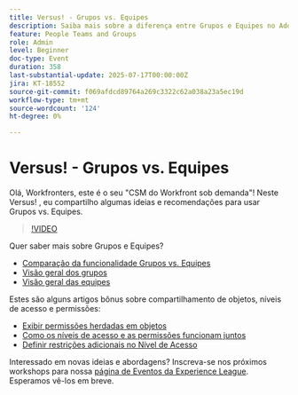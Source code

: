 ```yaml
---
title: Versus! - Grupos vs. Equipes
description: Saiba mais sobre a diferença entre Grupos e Equipes no Adobe Workfront para obter uma melhor estrutura, colaboração e gerenciamento de tarefas.
feature: People Teams and Groups
role: Admin
level: Beginner
doc-type: Event
duration: 358
last-substantial-update: 2025-07-17T00:00:00Z
jira: KT-18552
source-git-commit: f069afdcd89764a269c3322c62a038a23a5ec19d
workflow-type: tm+mt
source-wordcount: '124'
ht-degree: 0%

---
```



# Versus! - Grupos vs. Equipes

Olá, Workfronters, este é o seu &quot;CSM do Workfront sob demanda&quot;! Neste Versus! , eu compartilho algumas ideias e recomendações para usar Grupos vs. Equipes.

>[!VIDEO](https://video.tv.adobe.com/v/3465273/?learn=on&enablevpops)

Quer saber mais sobre Grupos e Equipes?

* [Comparação da funcionalidade Grupos vs. Equipes](https://experienceleague.adobe.com/en/docs/workfront/using/teams-groups/work-with-groups-teams/understanding-differences-and-similarities-between-groups-and-teams)
* [Visão geral dos grupos](https://experienceleague.adobe.com/en/docs/workfront/using/administration-and-setup/manage-groups/groups/groups)
* [Visão geral das equipes](https://experienceleague.adobe.com/en/docs/workfront/using/teams-groups/create-manage-teams/teams-overview)

Estes são alguns artigos bônus sobre compartilhamento de objetos, níveis de acesso e permissões:

* [Exibir permissões herdadas em objetos](https://experienceleague.adobe.com/en/docs/workfront/using/basics/grant-request-object-permissions/view-inherited-permissions-on-objects)
* [Como os níveis de acesso e as permissões funcionam juntos](https://experienceleague.adobe.com/en/docs/workfront/using/administration-and-setup/add-users/access-levels/access-level-overview#how-access-levels-and-permissions-work-together)
* [Definir restrições adicionais no Nível de Acesso](https://experienceleague.adobe.com/en/docs/workfront/using/administration-and-setup/add-users/configure-access/create-modify-access-levels#planner-users:~:text=Click%20Set%20additional%20restrictions%2C%20then%20set%20any%20of%20the%20following%20restrictions%20for%20the%20access%20level)

Interessado em novas ideias e abordagens? Inscreva-se nos próximos workshops para nossa [página de Eventos da Experience League](https://experienceleague.adobe.com/en/events?filters=Workfront). Esperamos vê-los em breve.


